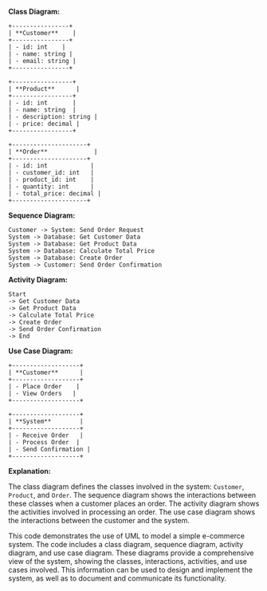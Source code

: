 **Class Diagram:**

```
+----------------+
| **Customer**    |
+----------------+
| - id: int    |
| - name: string |
| - email: string |
+----------------+

+-----------------+
| **Product**      |
+-----------------+
| - id: int       |
| - name: string  |
| - description: string |
| - price: decimal |
+-----------------+

+---------------------+
| **Order**             |
+---------------------+
| - id: int            |
| - customer_id: int   |
| - product_id: int    |
| - quantity: int      |
| - total_price: decimal |
+---------------------+
```

**Sequence Diagram:**

```
Customer -> System: Send Order Request
System -> Database: Get Customer Data
System -> Database: Get Product Data
System -> Database: Calculate Total Price
System -> Database: Create Order
System -> Customer: Send Order Confirmation
```

**Activity Diagram:**

```
Start
-> Get Customer Data
-> Get Product Data
-> Calculate Total Price
-> Create Order
-> Send Order Confirmation
-> End
```

**Use Case Diagram:**

```
+-------------------+
| **Customer**      |
+-------------------+
| - Place Order    |
| - View Orders   |
+-------------------+

+-------------------+
| **System**        |
+-------------------+
| - Receive Order   |
| - Process Order  |
| - Send Confirmation |
+-------------------+
```

**Explanation:**

The class diagram defines the classes involved in the system: `Customer`, `Product`, and `Order`. The sequence diagram shows the interactions between these classes when a customer places an order. The activity diagram shows the activities involved in processing an order. The use case diagram shows the interactions between the customer and the system.

This code demonstrates the use of UML to model a simple e-commerce system. The code includes a class diagram, sequence diagram, activity diagram, and use case diagram. These diagrams provide a comprehensive view of the system, showing the classes, interactions, activities, and use cases involved. This information can be used to design and implement the system, as well as to document and communicate its functionality.